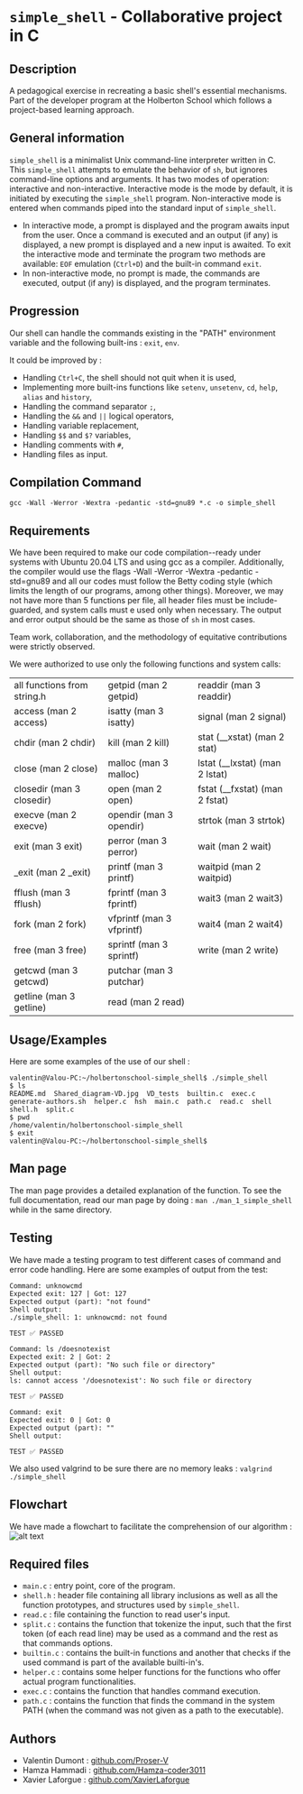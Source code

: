 # `simple_shell` - Collaborative project in C

## Description
A pedagogical exercise in recreating a basic shell's essential mechanisms.
Part of the developer program at the Holberton School which follows a 
project-based learning approach.

## General information
`simple_shell` is a minimalist Unix command-line interpreter written in C. This
`simple_shell` attempts to emulate the behavior of `sh`, but ignores
command-line options and arguments. It has two modes of operation: interactive
and non-interactive. Interactive mode is the mode by default, it is initiated
by  executing  the `simple_shell` program. Non-interactive mode is entered when
commands piped into the standard input of `simple_shell`. 
+ In interactive mode, a prompt is displayed and the program awaits input from
the user.  Once a command is executed and an output (if any) is displayed, a new
prompt is displayed and a new input is awaited. To exit the interactive mode and
terminate the program two methods are available: `EOF`  emulation (`Ctrl+D`) and
the built-in command `exit`. 
+ In non-interactive mode, no prompt is made, the commands are executed, output 
(if any) is displayed, and the program terminates.
## Progression
Our shell can handle the commands existing in the "PATH" environment variable and the following built-ins : ```exit```, ```env```.

It could be improved by :
- Handling ```Ctrl+C```, the shell should not quit when it is used,
- Implementing more built-ins functions like ```setenv```, ```unsetenv```, ```cd```, ```help```, ```alias``` and ```history```,
- Handling the command separator ```;```,
- Handling the ```&&``` and ```||``` logical operators,
- Handling variable replacement,
- Handling ```$$``` and ```$?``` variables,
- Handling comments with ```#```,
- Handling files as input.

## Compilation Command
```gcc -Wall -Werror -Wextra -pedantic -std=gnu89 *.c -o simple_shell```

## Requirements
We have been required to make our code compilation--ready under systems with 
Ubuntu 20.04 LTS and using gcc as a compiler. Additionally, the compiler would
use the flags -Wall -Werror -Wextra -pedantic -std=gnu89 and all our codes must
follow the Betty coding style (which limits the length of our programs, among 
other things).
Moreover, we may not have more than 5 functions per file, all header files must
be include-guarded, and system calls must e used only when necessary.
The output and error output should be the same as those of ```sh``` in most
cases.

Team work, collaboration, and the methodology of equitative contributions were
strictly observed.

We were authorized to use only the following functions and system calls:
<table>
	<tr>
		<td>all functions from string.h</td>
		<td>getpid (man 2 getpid)</td>
		<td>readdir (man 3 readdir)</td>
	</tr>
	<tr>
		<td>access (man 2 access)</td>
		<td>isatty (man 3 isatty)</td>
		<td>signal (man 2 signal)</td>
	</tr>
	<tr>
		<td>chdir (man 2 chdir)</td>
		<td>kill (man 2 kill)</td>
		<td>stat (__xstat) (man 2 stat)</td>
	</tr>
	<tr>
		<td>close (man 2 close)</td>
		<td>malloc (man 3 malloc)</td>
		<td>lstat (__lxstat) (man 2 lstat)</td>
	</tr>
	<tr>
		<td>closedir (man 3 closedir)</td>
		<td>open (man 2 open)</td>
		<td>fstat (__fxstat) (man 2 fstat)</td>
	</tr>
	<tr>
		<td>execve (man 2 execve)</td>
		<td>opendir (man 3 opendir)</td>
		<td>strtok (man 3 strtok)</td>
	</tr>
	<tr>
		<td>exit (man 3 exit)</td>
		<td>perror (man 3 perror)</td>
		<td>wait (man 2 wait)</td>
	</tr>
	<tr>
		<td>_exit (man 2 _exit)</td>
		<td>printf (man 3 printf)</td>
		<td>waitpid (man 2 waitpid)</td>
	</tr>
	<tr>
		<td>fflush (man 3 fflush)</td>
		<td>fprintf (man 3 fprintf)</td>
		<td>wait3 (man 2 wait3)</td>
	</tr>
	<tr>
		<td>fork (man 2 fork)</td>
		<td>vfprintf (man 3 vfprintf)</td>
		<td>wait4 (man 2 wait4)</td>
	</tr>
	<tr>
		<td>free (man 3 free)</td>
		<td>sprintf (man 3 sprintf)</td>
		<td>write (man 2 write)</td>
	</tr>
	<tr>
		<td>getcwd (man 3 getcwd)</td>
		<td>putchar (man 3 putchar)</td>
	</tr>
	<tr>
		<td>getline (man 3 getline)</td>
		<td>read (man 2 read)</td>
	</tr>
</table>

## Usage/Examples
Here are some examples of the use of our shell :

```
valentin@Valou-PC:~/holbertonschool-simple_shell$ ./simple_shell
$ ls
README.md  Shared_diagram-VD.jpg  VD_tests  builtin.c  exec.c  generate-authors.sh  helper.c  hsh  main.c  path.c  read.c  shell  shell.h  split.c
$ pwd
/home/valentin/holbertonschool-simple_shell
$ exit
valentin@Valou-PC:~/holbertonschool-simple_shell$
```

## Man page
The man page provides a detailed explanation of the function. To see the full
documentation, read our man page by doing : 
```man ./man_1_simple_shell``` while in the same directory.

## Testing
We have made a testing program to test different cases of command and error code handling.
Here are some examples of output from the test:

```
Command: unknowcmd
Expected exit: 127 | Got: 127
Expected output (part): "not found"
Shell output:
./simple_shell: 1: unknowcmd: not found

TEST ✅ PASSED

Command: ls /doesnotexist
Expected exit: 2 | Got: 2
Expected output (part): "No such file or directory"
Shell output:
ls: cannot access '/doesnotexist': No such file or directory

TEST ✅ PASSED

Command: exit
Expected exit: 0 | Got: 0
Expected output (part): ""
Shell output:

TEST ✅ PASSED
```

We also used valgrind to be sure there are no memory leaks :
```valgrind ./simple_shell```

## Flowchart
We have made a flowchart to facilitate the comprehension of our algorithm :
![alt text](Shared_diagram-VD.jpg)

## Required files
- `main.c` : entry point, core of the program.
- `shell.h` : header file containing all library inclusions as well as all the 
	function prototypes, and structures used by `simple_shell`.
- `read.c` : file containing the function to read user's input.
- `split.c` : contains the function that tokenize the input, such that the first
	token (of each read line) may be used as a command and the rest as that
	commands options.
- `builtin.c` : contains the built-in functions and another that checks if the
	used command is part of the available builti-in's. 
- `helper.c` : contains some helper functions for the functions who offer actual
	program functionalities.
- `exec.c` : contains the function that handles command execution.
- `path.c` : contains the function that finds the command in the system PATH
	(when the command was not given as a path to the executable).

## Authors
* Valentin Dumont : [github.com/Proser-V](https://github.com/Proser-V)
* Hamza Hammadi : [github.com/Hamza-coder3011](https://github.com/Hamza-coder3011)
* Xavier Laforgue : [github.com/XavierLaforgue](https://github.com/XavierLaforgue)
